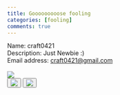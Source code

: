 ```yaml
---
title: Gooooooooose fooling
categories: [fooling]
comments: true
---
```


Name: craft0421
<br>
Description: Just Newbie :)
<br>
Email address: craft0421@gmail.com
<br><br>
<img src="https://craft0421.github.io/assets/img/goose.jpg">
<br>
<button type="button" class="btm_image" id="img_btn" onClick="location.href='https://www.facebook.com/profile.php?id=100012727426113'"><img src="https://craft0421.github.io/assets/img/facebook.ico"></button>
<button type="button" class="btm_image" id="img_btn" onClick="location.href='https://www.youtube.com/channel/UCNKYtCQ5fLRvTiRjPW7QX3A'"><img src="https://craft0421.github.io/assets/img/youtube.ico"></button>

